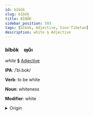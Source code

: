 ```yaml
---
id: bîbôk
slug: bîbôk
title: BÎBÔK
sidebar_position: 593
tags: [bîbôk, Adjective, Sino-Tibetan]
description: white § Adjective
---
```


### bîbôk&emsp;<span kind="abugida">ʋɟʋ̑ı</span>

*white* **§** [Adjective](../../tags/Adjective)

**IPA**: /ˈbi.bok/

**Verb**: to be white

**Noun**: whiteness

**Modifier**: white

<details>
    <summary>Origin</summary>
    Atong পিবোক pibok /pibok/<br/>
    <em>Sino-Tibetan Language Family</em>
</details>